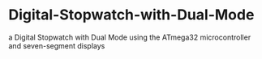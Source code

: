 # Digital-Stopwatch-with-Dual-Mode
a Digital Stopwatch with Dual Mode using the ATmega32 microcontroller and seven-segment displays
